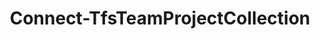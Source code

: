 ﻿---
title: Connect-TfsTeamProjectCollection
breadcrumbs: [ "Connection" ]
parent: "Connection"
description: "Connects to a TFS team project collection or Azure DevOps organization."
remarks: "The Connect-TfsTeamProjectCollection cmdlet connects to a TFS Team Project Collection or Azure DevOps organization. That connection can be later reused by other TfsCmdlets commands until it's closed by a call to Disconnect-TfsTeamProjectCollection."
parameterSets: 
  "_All_": [ Cached, Collection, Credential, Interactive, Passthru, Password, PersonalAccessToken, Server, UserName ] 
  "Cached credentials":  
    Collection: 
      type: "object"  
      position: "0"  
      required: true  
    Cached: 
      type: "SwitchParameter"  
      required: true  
    Passthru: 
      type: "SwitchParameter"  
    Server: 
      type: "object"  
  "User name and password":  
    Collection: 
      type: "object"  
      position: "0"  
      required: true  
    UserName: 
      type: "string"  
      position: "1"  
      required: true  
    Password: 
      type: "SecureString"  
      position: "2"  
    Passthru: 
      type: "SwitchParameter"  
    Server: 
      type: "object"  
  "Credential object":  
    Collection: 
      type: "object"  
      position: "0"  
      required: true  
    Credential: 
      type: "object"  
      required: true  
    Passthru: 
      type: "SwitchParameter"  
    Server: 
      type: "object"  
  "Personal Access Token":  
    Collection: 
      type: "object"  
      position: "0"  
      required: true  
    PersonalAccessToken: 
      type: "string"  
      required: true  
    Passthru: 
      type: "SwitchParameter"  
    Server: 
      type: "object"  
  "Prompt for credential":  
    Collection: 
      type: "object"  
      position: "0"  
      required: true  
    Interactive: 
      type: "SwitchParameter"  
    Passthru: 
      type: "SwitchParameter"  
    Server: 
      type: "object" 
parameters: 
  - name: "Collection" 
    description: "Specifies the URL to the Team Project Collection or Azure DevOps Organization to connect to, a TfsTeamProjectCollection object (Windows PowerShell only), or a VssConnection object. You can also connect to an Azure DevOps Services organizations by simply providing its name instead of the full URL." 
    required: true 
    globbing: false 
    pipelineInput: "true (ByValue)" 
    position: 0 
    type: "object" 
  - name: "Cached" 
    description: "Specifies that cached (default) credentials should be used when possible/available." 
    required: true 
    globbing: false 
    type: "SwitchParameter" 
    defaultValue: "False" 
  - name: "UserName" 
    description: "Specifies a user name for authentication modes (such as Basic) that support username/password-based credentials. Must be used in conjunction with the -Password argument" 
    required: true 
    globbing: false 
    position: 1 
    type: "string" 
  - name: "Password" 
    description: "Specifies a password for authentication modes (such as Basic) that support username/password-based credentials. Must be used in conjunction with the -UserName argument" 
    globbing: false 
    position: 2 
    type: "SecureString" 
  - name: "Credential" 
    description: "Specifies a user account that has permission to perform this action. To provide a user name and password, a Personal Access Token, and/or to open a input dialog to enter your credentials, call Get-TfsCredential with the appropriate arguments and pass its return to this argument." 
    required: true 
    globbing: false 
    type: "object" 
  - name: "PersonalAccessToken" 
    description: "Specifies a personal access token, used as an alternate credential, to authenticate to Azure DevOps" 
    required: true 
    globbing: false 
    type: "string" 
    aliases: [ Pat ] 
  - name: "Pat" 
    description: "Specifies a personal access token, used as an alternate credential, to authenticate to Azure DevOpsThis is an alias of the PersonalAccessToken parameter." 
    required: true 
    globbing: false 
    type: "string" 
    aliases: [ Pat ] 
  - name: "Interactive" 
    description: "Prompts for user credentials. Can be used for any Team Foundation Server or Azure DevOps account - the proper login dialog is automatically selected. Should only be used in an interactive PowerShell session (i.e., a PowerShell terminal window), never in an unattended script (such as those executed during an automated build). Currently it is only supported in Windows PowerShell." 
    globbing: false 
    type: "SwitchParameter" 
    defaultValue: "False" 
  - name: "Server" 
    description: "Specifies the URL to the Team Foundation Server to connect to, a TfsConfigurationServer object (Windows PowerShell only), or a VssConnection object. When omitted, it defaults to the connection set by Connect-TfsConfiguration (if any). For more details, see the Get-TfsConfigurationServer cmdlet." 
    globbing: false 
    type: "object" 
  - name: "Passthru" 
    description: "Returns the results of the command. By default, this cmdlet does not generate any output." 
    globbing: false 
    type: "SwitchParameter" 
    defaultValue: "False"
inputs: 
  - type: "System.Object" 
    description: "Specifies the URL to the Team Project Collection or Azure DevOps Organization to connect to, a TfsTeamProjectCollection object (Windows PowerShell only), or a VssConnection object. You can also connect to an Azure DevOps Services organizations by simply providing its name instead of the full URL."
outputs: 
  - type: "Microsoft.VisualStudio.Services.WebApi.VssConnection" 
    description: 
notes: 
relatedLinks: 
  - text: "Online Version:" 
    uri: "https://tfscmdlets.dev/Cmdlets/Connection/Connect-TfsTeamProjectCollection"
aliases: 
examples: 
  - title: "----------  EXAMPLE 1  ----------" 
    code: "PS> Connect-TfsTeamProjectCollection -Collection http://tfs:8080/tfs/DefaultCollection" 
    remarks: "Connects to a collection called \"DefaultCollection\" in a TF server called \"tfs\" using the cached credentials of the logged-on user" 
  - title: "----------  EXAMPLE 2  ----------" 
    code: "PS> Connect-TfsTeamProjectCollection -Collection http://tfs:8080/tfs/DefaultCollection -Interactive" 
    remarks: "Connects to a collection called \"DefaultCollection\" in a Team Foundation server called \"tfs\", firstly prompting the user for credentials (it ignores the cached credentials for the currently logged-in user). It's equivalent to the command: `Connect-TfsTeamProjectCollection -Collection http://tfs:8080/tfs/DefaultCollection -Credential (Get-TfsCredential -Interactive)`"
---
